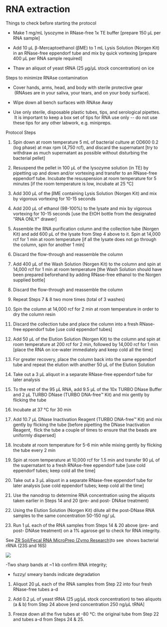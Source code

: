 # RNA extraction



Things to check before starting the protocol

* Make 1 mg/mL lysozyme in RNase-free 1x TE buffer \[prepare 150 µL per RNA sample\]

* Add 10 µL β-Mercaptoethanol \(βME\) to 1 mL Lysis Solution \(Norgen Kit\) in an RNase-free eppendorf tube and mix by quick vortexing \[prepare 400 µL per RNA sample required\]

* Thaw an aliquot of yeast tRNA \(25 µg/µL stock concentration\) on ice



Steps to minimize RNAse contamination

* Cover hands, arms, head, and body with sterile protective gear  \(RNAses are in your saliva, your tears, and on your body surface\).

* Wipe down all bench surfaces with RNAse Away

* Use only sterile, disposable plastic tubes, tips, and serological pipettes.  It is important to keep a box set of tips for RNA use only -- do not use these tips for any other labwork, e.g. minipreps.



Protocol Steps

1. Spin down at room temperature 5 mL of bacterial culture at OD600 0.2 \(log phase\) at max rpm \(4,750 rcf\), and discard the supernatant \[try to withdraw as much supernatant as possible without disturbing the bacterial pellet\]

2. Resuspend the pellet in 100 µL of the lysozyme solution \(in TE\) by pipetting up and down and/or vortexing and transfer to an RNase-free eppendorf tube. Incubate the resuspension at room temperature for 5 minutes \[if the room temperature is low, incubate at 25 °C\]

3. Add 300 µL of the βME containing Lysis Solution \(Norgen Kit\) and mix by vigorous vortexing for 10-15 seconds

4. Add 200 µL of ethanol \(98-100%\) to the lysate and mix by vigorous vortexing for 10-15 seconds \[use the EtOH bottle from the designated "RNA ONLY" drawer\]

5. Assemble the RNA purification column and the collection tube \(Norgen Kit\) and add 600 µL of the lysate from Step 4 above to it. Spin at 14,000 rcf for 1 min at room temperature \[if all the lysate does not go through the column, spin for another 1 min\]

6. Discard the flow-through and reassemble the column

7. Add 400 µL of the Wash Solution \(Norgen Kit\) to the column and spin at 14,000 rcf for 1 min at room temperature \[the Wash Solution should have been prepared beforehand by adding RNase-free ethanol to the Norgen supplied bottle\]

8. Discard the flow-through and reassemble the column

9. Repeat Steps 7 & 8 two more times \(total of 3 washes\)

10. Spin the column at 14,000 rcf for 2 min at room temperature in order to dry the column resin

11. Discard the collection tube and place the column into a fresh RNase-free eppendorf tube \[use cold eppendorf tubes\]

12. Add 50 µL of the Elution Solution \(Norgen Kit\) to the column and spin at room temperature at 200 rcf for 2 min, followed by 14,000 rcf for 1 min \[place the RNA on ice-water immediately and keep cold all the time\]

13. For greater recovery, place the column back into the same eppendorf tube and repeat the elution with another 50 µL of the Elution Solution

14. Take out a 3 µL aliquot in a separate RNase-free eppendorf tube for later analysis

15. To the rest of the 95 µL RNA, add 9.5 µL of the 10x TURBO DNase Buffer and 2 µL TURBO DNase \(TURBO DNA-free™ Kit\) and mix gently by flicking the tube

16. Incubate at 37 °C for 30 min

17. Add 10.7 µL DNase Inactivation Reagent \(TURBO DNA-free™ Kit\) and mix gently by flicking the tube \[before pipetting the DNase Inactivation Reagent,  flick the tube a couple of times to ensure that the beads are uniformly dispersed\]

18. Incubate at room temperature for 5-6 min while mixing gently by flicking the tube every 2 min

19. Spin at room temperature at 10,000 rcf for 1.5 min and transfer 90 µL of the supernatant to a fresh RNAse-free eppendorf tube \[use cold eppendorf tubes; keep cold all the time\]

20. Take out a 3 µL aliquot in a separate RNase-free eppendorf tube for later analysis \[use cold eppendorf tubes; keep cold all the time\]

21. Use the nanodrop to determine RNA concentration using the aliquots taken earlier in Steps 14 and 20 \(pre- and post- DNAse treatment\)

22. Using the Elution Solution \(Norgen Kit\) dilute all the post-DNase RNA samples to the same concentration 50-150 ng/ µL

23. Run 1 µL each of the RNA samples from Steps 14 & 20 above \(pre- and post- DNAse treatment\) on a 1% agarose gel to check for RNA integrity.



See [ZR Soil/Fecal RNA MicroPrep \(Zymo Research\)](http://www.zymoresearch.com/rna/rna-isolation/soil-fecal-plant-rna/zr-soil-fecal-rna-microprep)to see  shows bacterial rRNA \(23S and 16S\)

![](https://lh6.googleusercontent.com/EkuOhkphL6WlCx1cGxDrq1JvoERWL1yVCB_g5ZnTs_mxvoxmtin5PQX5gyL9OlksWHUi3bfYvda369tHjwQQdEFq8FxGbWJDKTyX3qxurCXDgB1lh5SbA47Vw6iKGCjhDg6Vs9yy)

-Two sharp bands at ~1 kb confirm RNA integrity;

- fuzzy/ smeary bands indicate degradation



1. Aliquot 20 µL each of the RNA samples from Step 22 into four fresh RNase-free tubes a-d

2. Add 0.2 µL of yeast tRNA \(25 µg/µL stock concentration\) to two aliquots \(a & b\) from Step 24 above \[end concentration 250 ng/µL tRNA\]

3. Freeze down all the five tubes at -80 °C: the original tube from Step 22 and tubes a-d from Steps 24 
   &
    25.



